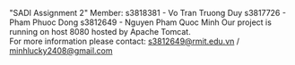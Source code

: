 "SADI Assignment 2"
Member:
s3818381 - Vo Tran Truong Duy
s3817726 - Pham Phuoc Dong
s3812649 - Nguyen Pham Quoc Minh
Our project is running on host 8080 hosted by Apache Tomcat.
<br/>
For more information please contact: s3812649@rmit.edu.vn / minhlucky2408@gmail.com
